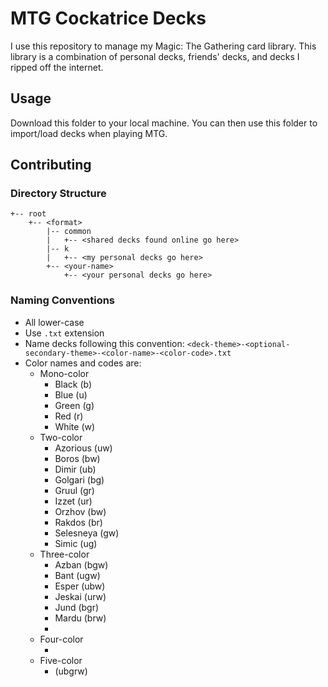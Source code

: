 # MTG Cockatrice Decks

I use this repository to manage my Magic: The Gathering card library. This library is a combination of personal decks, friends' decks, and decks I ripped off the internet.

## Usage

Download this folder to your local machine. You can then use this folder to import/load decks when playing MTG.

## Contributing

### Directory Structure

```
+-- root
    +-- <format> 
        |-- common 
        |   +-- <shared decks found online go here>
        |-- k
        |   +-- <my personal decks go here>
        +-- <your-name>
            +-- <your personal decks go here>
```

### Naming Conventions

* All lower-case
* Use `.txt` extension
* Name decks following this convention: `<deck-theme>-<optional-secondary-theme>-<color-name>-<color-code>.txt`
* Color names and codes are:
  * Mono-color
    * Black (b)
    * Blue (u)
    * Green (g)
    * Red (r)
    * White (w)
  * Two-color
    * Azorious (uw)
    * Boros (bw)
    * Dimir (ub)
    * Golgari (bg)
    * Gruul (gr)
    * Izzet (ur)
    * Orzhov (bw)
    * Rakdos (br)
    * Selesneya (gw)
    * Simic (ug)
  * Three-color
    * Azban (bgw)
    * Bant (ugw)
    * Esper (ubw)
    * Jeskai (urw)
    * Jund (bgr)
    * Mardu (brw)
    * <forgot the rest>
  * Four-color
    * <idk>
  * Five-color
    * (ubgrw)
